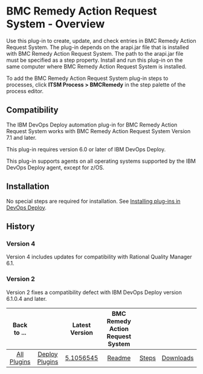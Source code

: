 
# BMC Remedy Action Request System - Overview

Use this plug-in to create, update, and check entries in BMC Remedy Action Request System. The plug-in depends on the arapi.jar file that is installed with BMC Remedy Action Request System. The path to the arapi.jar file must be specified as a step property. Install and run this plug-in on the same computer where BMC Remedy Action Request System is installed.

To add the BMC Remedy Action Request System plug-in steps to processes, click **ITSM Process > BMCRemedy** in the step palette of the process editor.

## Compatibility

The IBM DevOps Deploy automation plug-in for BMC Remedy Action Request System works with BMC Remedy Action Request System Version 7.1 and later.

This plug-in requires version 6.0 or later of IBM DevOps Deploy.

This plug-in supports agents on all operating systems supported by the IBM DevOps Deploy agent, except for z/OS.

## Installation

No special steps are required for installation. See [Installing plug-ins in DevOps Deploy](https://community.ibm.com/community/user/wasdevops/blogs/laurel-dickson-bull1/2022/06/13/install-plugins "Installing plug-ins in DevOps Deploy").

## History

### Version 4

Version 4 includes updates for compatibility with Rational Quality Manager 6.1.

### Version 2

Version 2 fixes a compatibility defect with IBM DevOps Deploy version 6.1.0.4 and later.


|Back to ...||Latest Version|BMC Remedy Action Request System |||
| :---: | :---: | :---: | :---: | :---: | :---: |
|[All Plugins](../../index.md)|[Deploy Plugins](../README.md)|[5.1056545](https://raw.githubusercontent.com/UrbanCode/IBM-UCD-PLUGINS/main/files/Remedy/Remedy-5.1056545.zip)|[Readme](README.md)|[Steps](steps.md)|[Downloads](downloads.md)|

